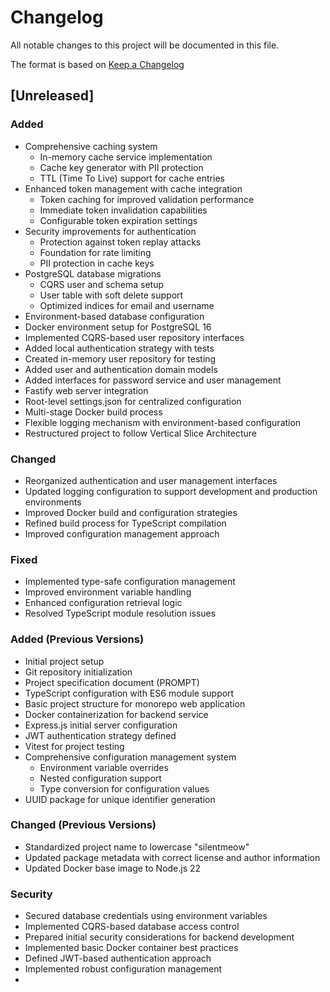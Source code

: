# Changelog

All notable changes to this project will be documented in this file.

The format is based on [Keep a Changelog](https://keepachangelog.com/en/1.1.0/)

## [Unreleased]

### Added
- Comprehensive caching system
    - In-memory cache service implementation
    - Cache key generator with PII protection
    - TTL (Time To Live) support for cache entries
- Enhanced token management with cache integration
    - Token caching for improved validation performance
    - Immediate token invalidation capabilities
    - Configurable token expiration settings
- Security improvements for authentication
    - Protection against token replay attacks
    - Foundation for rate limiting
    - PII protection in cache keys
- PostgreSQL database migrations
    - CQRS user and schema setup
    - User table with soft delete support
    - Optimized indices for email and username
- Environment-based database configuration
- Docker environment setup for PostgreSQL 16
- Implemented CQRS-based user repository interfaces
- Added local authentication strategy with tests
- Created in-memory user repository for testing
- Added user and authentication domain models
- Added interfaces for password service and user management
- Fastify web server integration
- Root-level settings.json for centralized configuration
- Multi-stage Docker build process
- Flexible logging mechanism with environment-based configuration
- Restructured project to follow Vertical Slice Architecture

### Changed
- Reorganized authentication and user management interfaces
- Updated logging configuration to support development and production environments
- Improved Docker build and configuration strategies
- Refined build process for TypeScript compilation
- Improved configuration management approach

### Fixed
- Implemented type-safe configuration management
- Improved environment variable handling
- Enhanced configuration retrieval logic
- Resolved TypeScript module resolution issues

### Added (Previous Versions)
- Initial project setup
- Git repository initialization
- Project specification document (PROMPT)
- TypeScript configuration with ES6 module support
- Basic project structure for monorepo web application
- Docker containerization for backend service
- Express.js initial server configuration
- JWT authentication strategy defined
- Vitest for project testing
- Comprehensive configuration management system
    - Environment variable overrides
    - Nested configuration support
    - Type conversion for configuration values
- UUID package for unique identifier generation

### Changed (Previous Versions)
- Standardized project name to lowercase "silentmeow"
- Updated package metadata with correct license and author information
- Updated Docker base image to Node.js 22

### Security
- Secured database credentials using environment variables
- Implemented CQRS-based database access control
- Prepared initial security considerations for backend development
- Implemented basic Docker container best practices
- Defined JWT-based authentication approach
- Implemented robust configuration management
-
